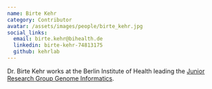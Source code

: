 ```yaml
---
name: Birte Kehr
category: Contributor
avatar: /assets/images/people/birte_kehr.jpg
social_links:
  email: birte.kehr@bihealth.de
  linkedin: birte-kehr-74813175
  github: kehrlab
---
```


Dr. Birte Kehr works at the Berlin Institute of Health leading the 
[Junior Research Group Genome Informatics](https://kehrlab.github.io/).
